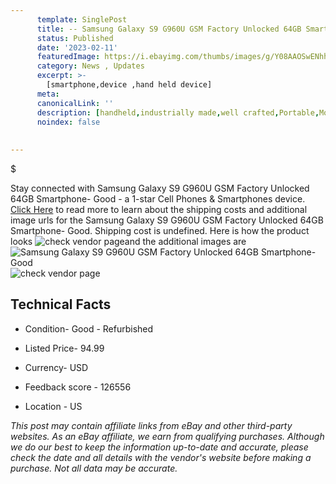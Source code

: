 ```yaml
---
      template: SinglePost
      title: -- Samsung Galaxy S9 G960U GSM Factory Unlocked 64GB Smartphone- Good
      status: Published
      date: '2023-02-11'
      featuredImage: https://i.ebayimg.com/thumbs/images/g/Y08AAOSwENhhHPyW/s-l225.jpg
      category: News , Updates
      excerpt: >-
        [smartphone,device ,hand held device]
      meta:
      canonicalLink: ''
      description: [handheld,industrially made,well crafted,Portable,Mobile,Compact,Convenient,Lightweight,Maneuverable,Man-portable,Miniature,Carriable,Hand-held,Light,Holdable,Transportable,Mobile device,Pocket-sized,On-the-go,Wireless,Cordless,Compact size,Convenient size, smartphone,device ,hand held device]
      noindex: false
      
        
---
```

$

Stay connected with Samsung Galaxy S9 G960U GSM Factory Unlocked 64GB Smartphone- Good - a 1-star Cell Phones & Smartphones device. [Click Here](https://www.ebay.com/itm/194295617327?hash=item2d3cebd72f%3Ag%3AY08AAOSwENhhHPyW&mkevt=1&mkcid=1&mkrid=711-53200-19255-0&campid=%253CePNCampaignId%253E&customid=%253CreferenceId%253E&toolid=10049) to read more to learn about the shipping costs and additional image urls for the Samsung Galaxy S9 G960U GSM Factory Unlocked 64GB Smartphone- Good. Shipping cost is undefined. Here is how the product looks ![check vendor page](https://i.ebayimg.com/thumbs/images/g/Y08AAOSwENhhHPyW/s-l225.jpg)and the additional images are![Samsung Galaxy S9 G960U GSM Factory Unlocked 64GB Smartphone- Good](https://i.ebayimg.com/images/g/Y08AAOSwENhhHPyW/s-l1600.jpg)![check vendor page](https://origin-galleryplus.ebayimg.com/ws/web/194295617327_2_0_1/225x225.jpg,https://origin-galleryplus.ebayimg.com/ws/web/194295617327_3_0_1/225x225.jpg)



 ## Technical Facts 



     
      

 - Condition- Good - Refurbished 


      

 - Listed Price- 94.99 


      

 - Currency- USD 


      

 - Feedback score - 126556 


      

 - Location - US 


      
      

 *_This post may contain affiliate links from eBay and other third-party websites. As an eBay affiliate, we earn from qualifying purchases. Although we do our best to keep the information up-to-date and accurate, please check the date and all details with the vendor's website before making a purchase. Not all data may be accurate._*






